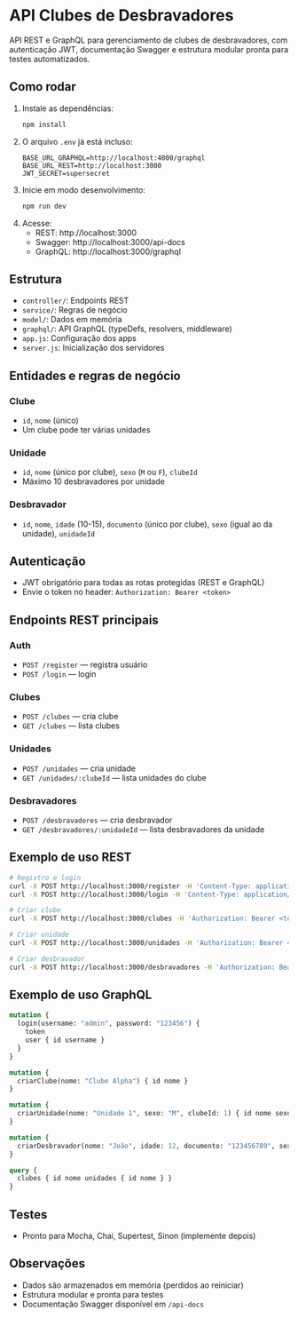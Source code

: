 
# API Clubes de Desbravadores

API REST e GraphQL para gerenciamento de clubes de desbravadores, com autenticação JWT, documentação Swagger e estrutura modular pronta para testes automatizados.

## Como rodar

1. Instale as dependências:
   ```bash
   npm install
   ```
2. O arquivo `.env` já está incluso:
   ```env
   BASE_URL_GRAPHQL=http://localhost:4000/graphql
   BASE_URL_REST=http://localhost:3000
   JWT_SECRET=supersecret
   ```
3. Inicie em modo desenvolvimento:
   ```bash
   npm run dev
   ```
4. Acesse:
   - REST: http://localhost:3000
   - Swagger: http://localhost:3000/api-docs
   - GraphQL: http://localhost:3000/graphql

## Estrutura
- `controller/`: Endpoints REST
- `service/`: Regras de negócio
- `model/`: Dados em memória
- `graphql/`: API GraphQL (typeDefs, resolvers, middleware)
- `app.js`: Configuração dos apps
- `server.js`: Inicialização dos servidores

## Entidades e regras de negócio

### Clube
- `id`, `nome` (único)
- Um clube pode ter várias unidades

### Unidade
- `id`, `nome` (único por clube), `sexo` (`M` ou `F`), `clubeId`
- Máximo 10 desbravadores por unidade

### Desbravador
- `id`, `nome`, `idade` (10-15), `documento` (único por clube), `sexo` (igual ao da unidade), `unidadeId`

## Autenticação
- JWT obrigatório para todas as rotas protegidas (REST e GraphQL)
- Envie o token no header: `Authorization: Bearer <token>`

## Endpoints REST principais

### Auth
- `POST /register` — registra usuário
- `POST /login` — login

### Clubes
- `POST /clubes` — cria clube
- `GET /clubes` — lista clubes

### Unidades
- `POST /unidades` — cria unidade
- `GET /unidades/:clubeId` — lista unidades do clube

### Desbravadores
- `POST /desbravadores` — cria desbravador
- `GET /desbravadores/:unidadeId` — lista desbravadores da unidade

## Exemplo de uso REST

```bash
# Registro e login
curl -X POST http://localhost:3000/register -H 'Content-Type: application/json' -d '{"username":"admin","password":"123456"}'
curl -X POST http://localhost:3000/login -H 'Content-Type: application/json' -d '{"username":"admin","password":"123456"}'

# Criar clube
curl -X POST http://localhost:3000/clubes -H 'Authorization: Bearer <token>' -H 'Content-Type: application/json' -d '{"nome":"Clube Alpha"}'

# Criar unidade
curl -X POST http://localhost:3000/unidades -H 'Authorization: Bearer <token>' -H 'Content-Type: application/json' -d '{"nome":"Unidade 1","sexo":"M","clubeId":1}'

# Criar desbravador
curl -X POST http://localhost:3000/desbravadores -H 'Authorization: Bearer <token>' -H 'Content-Type: application/json' -d '{"nome":"João","idade":12,"documento":"123456789","sexo":"M","unidadeId":1}'
```

## Exemplo de uso GraphQL

```graphql
mutation {
  login(username: "admin", password: "123456") {
    token
    user { id username }
  }
}

mutation {
  criarClube(nome: "Clube Alpha") { id nome }
}

mutation {
  criarUnidade(nome: "Unidade 1", sexo: "M", clubeId: 1) { id nome sexo }
}

mutation {
  criarDesbravador(nome: "João", idade: 12, documento: "123456789", sexo: "M", unidadeId: 1) { id nome idade }
}

query {
  clubes { id nome unidades { id nome } }
}
```

## Testes
- Pronto para Mocha, Chai, Supertest, Sinon (implemente depois)

## Observações
- Dados são armazenados em memória (perdidos ao reiniciar)
- Estrutura modular e pronta para testes
- Documentação Swagger disponível em `/api-docs`
